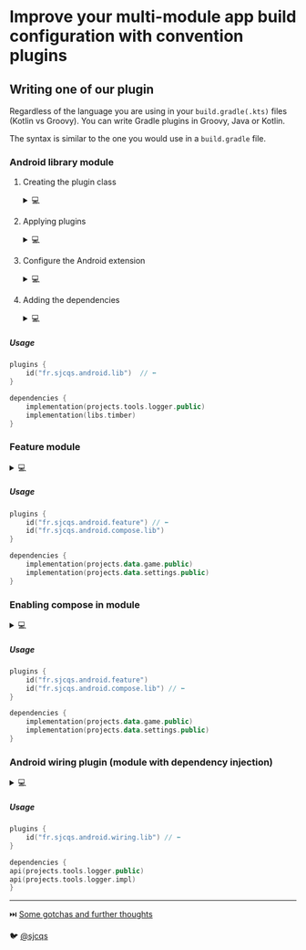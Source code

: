 # Improve your multi-module app build configuration with convention plugins
## Writing one of our plugin

Regardless of the language you are using in your `build.gradle(.kts)` files (Kotlin vs Groovy).
You can write Gradle plugins in Groovy, Java or Kotlin.

The syntax is similar to the one you would use in a `build.gradle` file.

### Android library module

1. Creating the plugin class
    <details>
    <summary>💻</summary>
    
    ```kotlin
    package fr.sjcqs
    
    import org.gradle.api.Plugin
    import org.gradle.api.Project
    
    class AndroidLibPlugin : Plugin<Project> {
        override fun apply(target: Project) {
            // configuration ...
        }
    }
    ```
    
    </details>
2. Applying plugins
    <details>
    <summary>💻</summary>
    
    ```kotlin
    package fr.sjcqs
    
    import org.gradle.api.Plugin
    import org.gradle.api.Project
    import org.gradle.kotlin.dsl.apply
    
    class AndroidLibPlugin : Plugin<Project> {
        override fun apply(target: Project) {
            with(target) {
                with(pluginManager) {
                    apply("com.android.library")
                    apply("kotlin-android")
                }
    
                // ...
            }
        }
    }
    ```
    
    </details>
3. Configure the Android extension
    <details>
    <summary>💻</summary>
    
    ```kotlin
    import Config
    import com.android.build.gradle.LibraryExtension
    import com.android.build.gradle.LibraryPlugin
    import extensions.configureAndroidAndKotlin
    import extensions.disableDebugBuildType
    import extensions.get
    import extensions.libs
    import org.gradle.api.Plugin
    import org.gradle.api.Project
    import org.gradle.kotlin.dsl.apply
    import org.gradle.kotlin.dsl.configure
    import org.gradle.kotlin.dsl.dependencies
    
    class AndroidLibPlugin : Plugin<Project> {
        override fun apply(target: Project) {
            with(target) {
                with(pluginManager) {
                    // applying plugins
                }
    
                extensions.configure<LibraryExtension> {
                    configureAndroidAndKotlin(this)
    
                    defaultConfig.targetSdk = Config.android.targetSdk
                    buildTypes {
                        all { isMinifyEnabled = false }
                    }
    
                }
            }
        }
    }
    ```
    
    <details>
    <summary>configureAndroidAndKotlin</summary>
    Configure both the Android library and application plugins.
    
    ```kotlin
    internal fun Project.configureAndroidAndKotlin(extension: CommonExtension<*, *, *, *>) {
        with(extension) {
            compileSdk = Config.android.compileSdkVersion
    
            defaultConfig {
                minSdk = Config.android.minSdk
    
                testInstrumentationRunner = "androidx.test.runner.AndroidJUnitRunner"
            }
    
            buildTypes {
                getByName("debug") {
                    isMinifyEnabled = false
                    matchingFallbacks.add("release")
                }
    
                getByName("release") {
                    isMinifyEnabled = true
                    proguardFiles(
                        getDefaultProguardFile("proguard-android-optimize.txt"),
                        "proguard-rules.pro"
                    )
                }
            }
    
            compileOptions {
                sourceCompatibility = Config.jvm.javaVersion
                targetCompatibility = Config.jvm.javaVersion
    
                isCoreLibraryDesugaringEnabled = true
            }
    
            kotlinOptions {
                jvmTarget = Config.jvm.kotlinJvm
                freeCompilerArgs = freeCompilerArgs + Config.jvm.freeCompilerArgs
            }
    
            packagingOptions.resources.excludes += "/META-INF/{AL2.0,LGPL2.1}"
        }
    
        dependencies.apply {
            add("coreLibraryDesugaring", libs["desugarJdk"])
        }
    }
    
    
    private fun CommonExtension<*, *, *, *>.kotlinOptions(block: KotlinJvmOptions.() -> Unit) {
        (this as ExtensionAware).extensions.configure("kotlinOptions", block)
    }
    ```
    
    </details>
    </details>
4. Adding the dependencies
    <details>
    <summary>💻</summary>
    
    ```kotlin
    import Config
    import com.android.build.gradle.LibraryExtension
    import com.android.build.gradle.LibraryPlugin
    import extensions.configureAndroidAndKotlin
    import extensions.disableDebugBuildType
    import extensions.get
    import extensions.libs
    import org.gradle.api.Plugin
    import org.gradle.api.Project
    import org.gradle.kotlin.dsl.apply
    import org.gradle.kotlin.dsl.configure
    import org.gradle.kotlin.dsl.dependencies
    
    class AndroidLibPlugin : Plugin<Project> {
        override fun apply(target: Project) {
            with(target) {
                with(pluginManager) {
                    // applying plugins
                }
    
                extensions.configure<LibraryExtension> {
                    // configuring the library extension
                }
    
                // We don't have access to extensions like `implementation` and `compileOnly`  
                dependencies {
                    add("implementation", project(":tools:annotations")) 
    
                    add("compileOnly", libs["javaxInject"])
    
                    add("implementation", libs["kotlin.stdlib"])
                }
            }
        }
    }
    ```
    
    </details>
##### Usage
```kotlin
plugins {
    id("fr.sjcqs.android.lib")  // ⬅️
}

dependencies {
    implementation(projects.tools.logger.public)
    implementation(libs.timber)
}
```

### Feature module

<details>
<summary>💻</summary>

```kotlin
package fr.sjcqs

import extensions.get
import extensions.libs
import org.gradle.api.Plugin
import org.gradle.api.Project

class AndroidFeaturePlugin : Plugin<Project> {
    override fun apply(target: Project) {
        with(target) {
            pluginManager.apply {
                apply(AndroidLibPlugin::class.java)
                apply("kotlin-kapt")
            }

            dependencies.apply {
                add("implementation", project(":ui"))
                add("implementation", project(":tools:extensions:coroutines"))

                add("implementation", libs["androidx.lifecycle.viewmodel.ktx"])

                add("implementation", libs["kotlin.coroutines.core"])
                add("implementation", libs["kotlin.coroutines.android"])

                add("implementation", libs["hilt.android"])
                add("implementation", libs["androidx.hilt.compose"])
                add("kapt", libs["hilt.compiler"])
                add("kapt", libs["androidx.hilt.compiler"])

                add("testImplementation", libs["junit"])
                add("testImplementation", libs["robolectric"])
                add("testImplementation", libs["androidx.test.core"])
                add("testImplementation", libs["androidx.test.rules"])
            }
        }
    }
}
```
</details>

##### Usage

```kotlin
plugins {
    id("fr.sjcqs.android.feature") // ⬅️
    id("fr.sjcqs.android.compose.lib")
}

dependencies {
    implementation(projects.data.game.public)
    implementation(projects.data.settings.public)
}
```

### Enabling compose in module
<details>
<summary>💻</summary>

```kotlin
package fr.sjcqs

import com.android.build.gradle.LibraryExtension
import com.android.build.gradle.LibraryPlugin
import extensions.libs
import extensions.requireVersion
import org.gradle.api.Plugin
import org.gradle.api.Project
import org.gradle.kotlin.dsl.configure

class AndroidLibraryWithComposePlugin : Plugin<Project> {
    override fun apply(target: Project) {
        with(target) {
            pluginManager.apply("com.android.library")

            extensions.configure<LibraryExtension> {
                buildFeatures.compose = true
                composeOptions {
                    kotlinCompilerExtensionVersion = libs.requireVersion("composeCompiler")
                }
            }
        }
    }
}
```

</details>

##### Usage
```kotlin
plugins {
    id("fr.sjcqs.android.feature")
    id("fr.sjcqs.android.compose.lib") // ⬅️
}

dependencies {
    implementation(projects.data.game.public)
    implementation(projects.data.settings.public)
}
```

### Android wiring plugin (module with dependency injection)

<details>
<summary>💻</summary>

```kotlin
package fr.sjcqs

import extensions.get
import extensions.libs
import org.gradle.api.Plugin
import org.gradle.api.Project

class AndroidWiringLibPlugin : Plugin<Project> {
    override fun apply(target: Project) {
        with(target) {
            pluginManager.apply {
                apply(AndroidLibPlugin::class.java)
                apply("kotlin-kapt")
            }

            dependencies.apply {
                add("implementation", libs["hilt.core"])
                add("kapt", libs["hilt.compiler"])
            }
        }
    }

}
```
</details>

##### Usage

```kotlin
plugins {
    id("fr.sjcqs.android.wiring.lib") // ⬅️
}

dependencies {
api(projects.tools.logger.public)
api(projects.tools.logger.impl)
}
```

---
⏭️ [Some gotchas and further thoughts](5-gotchas.md)

🐦 [@sjcqs](https://twitter.com/sjcqs)